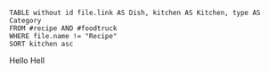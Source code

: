 ```dataview
TABLE without id file.link AS Dish, kitchen AS Kitchen, type AS Category
FROM #recipe AND #foodtruck
WHERE file.name != "Recipe"
SORT kitchen asc
```


Hello Hell